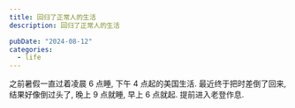 ```yaml
---
title: 回归了正常人的生活
description: 回归了正常人的生活

pubDate: "2024-08-12"
categories:
  - life
---
```


之前暑假一直过着凌晨 6 点睡, 下午 4 点起的美国生活.
最近终于把时差倒了回来, 结果好像倒过头了, 晚上 9 点就睡, 早上 6 点就起.
提前进入老登作息.
